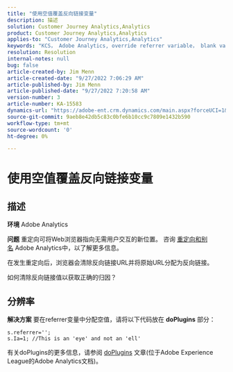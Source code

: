 ```yaml
---
title: "使用空值覆盖反向链接变量"
description: 描述
solution: Customer Journey Analytics,Analytics
product: Customer Journey Analytics,Analytics
applies-to: "Customer Journey Analytics,Analytics"
keywords: "KCS， Adobe Analytics, override referrer variable， blank value"
resolution: Resolution
internal-notes: null
bug: false
article-created-by: Jim Menn
article-created-date: "9/27/2022 7:06:29 AM"
article-published-by: Jim Menn
article-published-date: "9/27/2022 7:20:58 AM"
version-number: 3
article-number: KA-15583
dynamics-url: "https://adobe-ent.crm.dynamics.com/main.aspx?forceUCI=1&pagetype=entityrecord&etn=knowledgearticle&id=ebf443e5-323e-ed11-9db1-0022480866ad"
source-git-commit: 9aeb8e42db5c83c0bfe6b10cc9c7809e1432b590
workflow-type: tm+mt
source-wordcount: '0'
ht-degree: 0%

---
```


# 使用空值覆盖反向链接变量

## 描述


<b>环境</b>
Adobe Analytics

<b>问题</b>
重定向可将Web浏览器指向无需用户交互的新位置。 咨询 [重定向和别名](https://docs.adobe.com/content/help/en/analytics/technotes/redirects.html) Adobe Analytics中，以了解更多信息。

在发生重定向后，浏览器会清除反向链接URL并将原始URL分配为反向链接。

如何清除反向链接值以获取正确的归因？


## 分辨率


<b>解决方案</b>
要在referrer变量中分配空值，请将以下代码放在 <b>doPlugins</b> 部分：


```
s.referrer='';
s.Ia=1; //This is an 'eye' and not an 'ell'
```


有关doPlugins的更多信息，请参阅 [doPlugins](https://docs.adobe.com/content/help/en/analytics/implementation/vars/functions/doplugins.html "单击以关注链接：https://docs.adobe.com/content/help/en/analytics/implementation/vars/functions/doplugins.html") 文章(位于Adobe Experience League的Adobe Analytics文档)。



